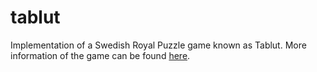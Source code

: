 # tablut
Implementation of a Swedish Royal Puzzle game known as Tablut. More information of the game can be found [here](https://boardgamegeek.com/boardgame/6121/tablut).

